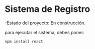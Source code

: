 <h1> Sistema de Registro</h1>

-Estado del proyecto: En construcción.

para ejecutar el sistema, debes poner:

```npm install react```
